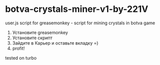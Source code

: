 botva-crystals-miner-v1-by-221V
===============================

user.js script for greasemonkey - script for mining crystals in botva game

1. Установите greasemonkey
2. Установите скрипт
3. Зайдите в Карьер и оставьте вкладку =)
4. profit!

tested on turbo
